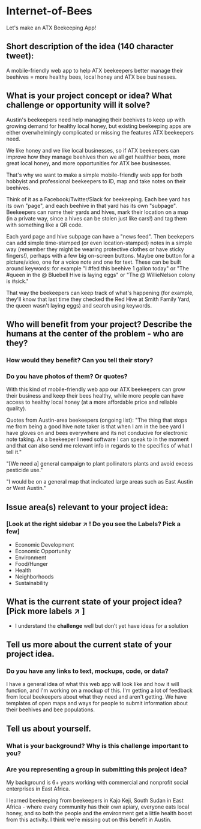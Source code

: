 # Internet-of-Bees
Let's make an ATX Beekeeping App!

## Short description of the idea (140 character tweet):

A mobile-friendly web app to help ATX beekeepers better manage their beehives = more healthy bees, local honey and ATX bee businesses.

## What is your project concept or idea? What challenge or opportunity will it solve?

Austin's beekeepers need help managing their beehives to keep up with growing demand for healthy local honey, but existing beekeeping apps are either overwhelmingly complicated or missing the features ATX beekeepers need.

We like honey and we like local businesses, so if ATX beekeepers can improve how they manage beehives then we all get healthier bees, more great local honey, and more opportunities for ATX bee businesses. 

That's why we want to make a simple mobile-friendly web app for both hobbyist and professional beekeepers to ID, map and take notes on their beehives.

Think of it as a Facebook/Twitter/Slack for beekeeping. Each bee yard has its own "page", and each beehive in that yard has its own "subpage". Beekeepers can name their yards and hives, mark their location on a map (in a private way, since a hives can be stolen just like cars!) and tag them with something like a QR code.

Each yard page and hive subpage can have a "news feed". Then beekepers can add simple time-stamped (or even location-stamped) notes in a simple way (remember they might be wearing protective clothes or have sticky fingers!), perhaps with a few big on-screen buttons. Maybe one button for a picture/video, one for a voice note and one for text. These can be built around keywords: for example "I #fed this beehive 1 gallon today" or "The #queen in the @ Bluebell Hive is laying eggs" or "The @ WillieNelson colony is #sick." 

That way the beekeepers can keep track of what's happening (for example, they'll know that last time they checked the Red Hive at Smith Family Yard, the queen wasn't laying eggs) and search using keywords.

## Who will benefit from your project? Describe the humans at the center of the problem - who are they? 
### How would they benefit? Can you tell their story?
### Do you have photos of them? Or quotes?

With this kind of mobile-friendly web app our ATX beekeepers can grow their business and keep their bees healthy, while more people can have access to healthy local honey (at a more affordable price and reliable quality).

Quotes from Austin-area beekeepers (ongoing list):
"The thing that stops me from being a good hive note taker is that when I am in the bee yard I have gloves on and bees everywhere and its not conducive for electronic note taking. As a beekeeper I need software I can speak to in the moment and that can also send me relevant info in regards to the specifics of what I tell it."

"[We need a] general campaign to plant pollinators plants and avoid excess pesticide use."

"I would be on a general map that indicated large areas such as East Austin or West Austin."

## Issue area(s) relevant to your project idea: 
### [Look at the right sidebar :arrow_upper_right: ! Do you see the Labels? Pick a few]

- Economic Development
- Economic Opportunity
- Environment
- Food/Hunger
- Health
- Neighborhoods
- Sustainability

## What is the current state of your project idea? [Pick more labels :arrow_upper_right: ]

- I understand the **challenge** well but don’t yet have ideas for a solution

## Tell us more about the current state of your project idea.
### Do you have any links to text, mockups, code, or data?

I have a general idea of what this web app will look like and how it will function, and I'm working on a mockup of this. I'm getting a lot of feedback from local beekeepers about what they need and aren't getting. We have templates of open maps and ways for people to submit information about their beehives and bee populations.

## Tell us about yourself. 
### What is your background? Why is this challenge important to you? 
### Are you representing a group in submitting this project idea? 

My background is 6+ years working with commercial and nonprofit social enterprises in East Africa.

I learned beekeeping from beekeepers in Kajo Keji, South Sudan in East Africa - where every community has their own apiary, everyone eats local honey, and so both the people and the environment get a little health boost from this activity. I think we’re missing out on this benefit in Austin.
